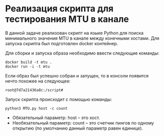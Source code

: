 # Реализация скрипта для тестирования MTU в канале

В данной задаче реализован скрипт на языке Python для поиска минимального значения MTU в канале между конечными хостами. Для запуска скрипта был подготовлен docker контейнер.

Для сборки и запуска образа необходимо ввести следующие команды:
```
docker build -t mtu .
docker run -i -t mtu 
```

Если образ был успешно собран и запущен, то в консоли появится нечто похожее на следующее:
```
root@7d7a21436a8c:/script#
```

Запуск скрипта происходит с помощью команды:
```
python3 MTU.py host -c count
```
- Обязательный параметр: host – это хост.
- Необязательный параметр: count – это счетчик пингов по одному открытию (по умолчанию данный параметр равен единице).